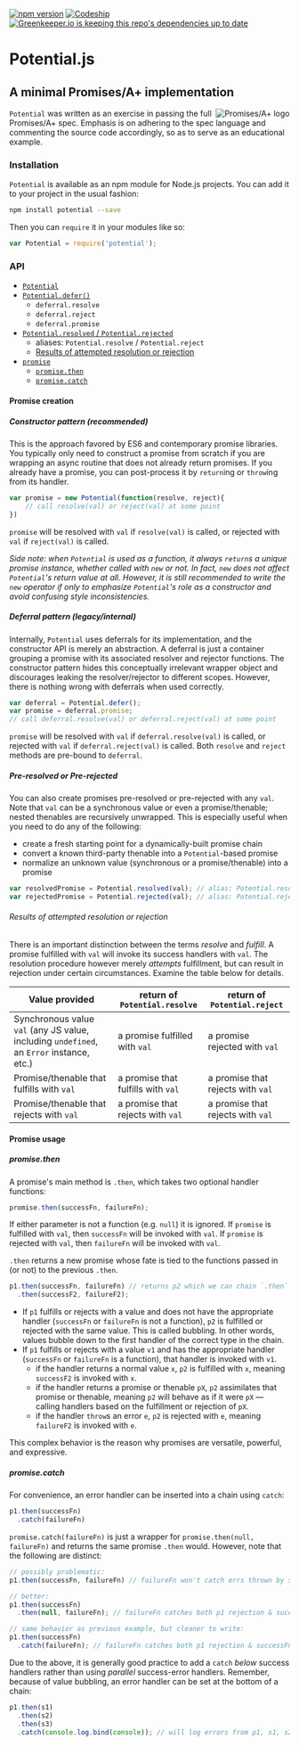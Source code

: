 [![npm version](https://img.shields.io/npm/v/potential.svg?maxAge=3600)](https://www.npmjs.com/package/potential)
[![Codeship](https://img.shields.io/codeship/0a206a10-0928-0134-3bbb-4e1ca58af965.svg)](https://codeship.com/projects/155189)
[![Greenkeeper.io is keeping this repo's dependencies up to date](https://img.shields.io/badge/greenkeeper.io-monitoring-brightgreen.svg?maxAge=3600)](https://greenkeeper.io/)

# Potential.js

## A minimal Promises/A+ implementation

<a href="https://promisesaplus.com/">
    <img src="https://promisesaplus.com/assets/logo-small.png" alt="Promises/A+ logo" title="Promises/A+ 1.1 compliant" align="right"/>
</a>

`Potential` was written as an exercise in passing the full Promises/A+ spec. Emphasis is on adhering to the spec language and commenting the source code accordingly, so as to serve as an educational example.

### Installation

`Potential` is available as an npm module for Node.js projects. You can add it to your project in the usual fashion:

```sh
npm install potential --save
```

Then you can `require` it in your modules like so:

```js
var Potential = require('potential');
```

### API

* [`Potential`](#constructor-pattern-recommended)
* [`Potential.defer()`](#deferral-pattern-legacy--internal)
    - `deferral.resolve`
    - `deferral.reject`
    - `deferral.promise`
* [`Potential.resolved` / `Potential.rejected`](#pre-resolved-or-pre-rejected)
    - aliases: `Potential.resolve` / `Potential.reject`
    - [Results of attempted resolution or rejection](#results-of-attempted-resolution-or-rejection)
* [`promise`](#promise-usage)
    - [`promise.then`](#promisethen)
    - [`promise.catch`](#promisecatch)

#### Promise creation

##### Constructor pattern (recommended)

This is the approach favored by ES6 and contemporary promise libraries. You typically only need to construct a promise from scratch if you are wrapping an async routine that does not already return promises. If you already have a promise, you can post-process it by `return`ing or `throw`ing from its handler.

```js
var promise = new Potential(function(resolve, reject){
    // call resolve(val) or reject(val) at some point
})
```

`promise` will be resolved with `val` if `resolve(val)` is called, or rejected with `val` if `reject(val)` is called.

*Side note: when `Potential` is used as a function, it always `return`s a unique promise instance, whether called with `new` or not. In fact, `new` does not affect `Potential`'s return value at all. However, it is still recommended to write the `new` operator if only to emphasize `Potential`'s role as a constructor and avoid confusing style inconsistencies.*

##### Deferral pattern (legacy/internal)

Internally, `Potential` uses deferrals for its implementation, and the constructor API is merely an abstraction. A deferral is just a container grouping a promise with its associated resolver and rejector functions. The constructor pattern hides this conceptually irrelevant wrapper object and discourages leaking the resolver/rejector to different scopes. However, there is nothing wrong with deferrals when used correctly.

```js
var deferral = Potential.defer();
var promise = deferral.promise;
// call deferral.resolve(val) or deferral.reject(val) at some point
```

`promise` will be resolved with `val` if `deferral.resolve(val)` is called, or rejected with `val` if `deferral.reject(val)` is called. Both `resolve` and `reject` methods are pre-bound to `deferral`.

##### Pre-resolved or Pre-rejected

You can also create promises pre-resolved or pre-rejected with any `val`. Note that `val` can be a synchronous value or even a promise/thenable; nested thenables are recursively unwrapped. This is especially useful when you need to do any of the following:

* create a fresh starting point for a dynamically-built promise chain
* convert a known third-party thenable into a `Potential`-based promise
* normalize an unknown value (synchronous or a promise/thenable) into a promise

```js
var resolvedPromise = Potential.resolved(val); // alias: Potential.resolve(val)
var rejectedPromise = Potential.rejected(val); // alias: Potential.reject(val)
```

###### Results of attempted resolution or rejection

There is an important distinction between the terms *resolve* and *fulfill*. A promise fulfilled with `val` will invoke its success handlers with `val`. The resolution procedure however merely *attempts* fulfillment, but can result in rejection under certain circumstances. Examine the table below for details.

Value provided | return of `Potential.resolve` | return of `Potential.reject`
----|----|----
Synchronous value `val` (any JS value, including `undefined`, an `Error` instance, etc.) | a promise fulfilled with `val` | a promise rejected with `val`
Promise/thenable that fulfills with `val` | a promise that fulfills with `val` | a promise that rejects with `val`
Promise/thenable that rejects with `val` | a promise that rejects with `val` | a promise that rejects with `val`

#### Promise usage

##### promise.then

A promise's main method is `.then`, which takes two optional handler functions:

```js
promise.then(successFn, failureFn);
```

If either parameter is not a function (e.g. `null`) it is ignored. If `promise` is fulfilled with `val`, then `successFn` will be invoked with `val`. If `promise` is rejected with `val`, then `failureFn` will be invoked with `val`.

`.then` returns a new promise whose fate is tied to the functions passed in (or not) to the previous `.then`.

```js
p1.then(successFn, failureFn) // returns p2 which we can chain `.then` on
  .then(successF2, failureF2);
```

* If `p1` fulfills or rejects with a value and does not have the appropriate handler (`successFn` or `failureFn` is not a function), `p2` is fulfilled or rejected with the same value. This is called bubbling. In other words, values bubble down to the first handler of the correct type in the chain.
* If `p1` fulfills or rejects with a value `v1` and has the appropriate handler (`successFn` or `failureFn` is a function), that handler is invoked with `v1`.
    - if the handler returns a normal value `x`, `p2` is fulfilled with `x`, meaning `successF2` is invoked with `x`.
    - if the handler returns a promise or thenable `pX`, `p2` assimilates that promise or thenable, meaning `p2` will behave as if it were `pX` — calling handlers based on the fulfillment or rejection of `pX`.
    - if the handler `throw`s an error `e`, `p2` is rejected with `e`, meaning `failureF2` is invoked with `e`.

This complex behavior is the reason why promises are versatile, powerful, and expressive.

##### promise.catch

For convenience, an error handler can be inserted into a chain using `catch`:

```js
p1.then(successFn)
  .catch(failureFn)
```

`promise.catch(failureFn)` is just a wrapper for `promise.then(null, failureFn)` and returns the same promise `.then` would. However, note that the following are distinct:

```js
// possibly problematic:
p1.then(successFn, failureFn) // failureFn won't catch errs thrown by successFn

// better:
p1.then(successFn)
  .then(null, failureFn); // failureFn catches both p1 rejection & successFn errors

// same behavior as previous example, but cleaner to write:
p1.then(successFn)
  .catch(failureFn); // failureFn catches both p1 rejection & successFn errors
```

Due to the above, it is generally good practice to add a `catch` *below* success handlers rather than using *parallel* success-error handlers. Remember, because of value bubbling, an error handler can be set at the bottom of a chain:

```js
p1.then(s1)
  .then(s2)
  .then(s3)
  .catch(console.log.bind(console)); // will log errors from p1, s1, s2, or s3.
```
